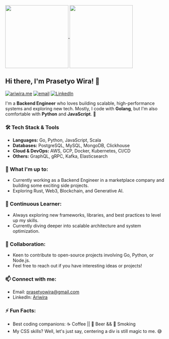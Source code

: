 <a href="https://github.com/prasetyowira">
  <img height=200 align="center" src="https://github-readme-stats.vercel.app/api?username=prasetyowira&show_icons=true&include_all_commits=true&rank_icon=github&theme=dark" />
  <img height=200 align="center" src="https://github-readme-stats.vercel.app/api/top-langs/?username=prasetyowira&layout=compact&hide=blade,html,CSS,makefile&&size_weight=0.5&count_weight=0.5" />
</a>


## Hi there, I'm Prasetyo Wira! 👋

[![ariwira.me](https://img.shields.io/static/v1?label=Website&message=%20&logo=Ruby&style=flat-square&logoColor=white)](https://prasetyowira.github.io)
[![email](https://img.shields.io/static/v1?label=Email&message=%20&logo=Gmail&style=flat-square&logoColor=white)](mailto:prasetyowira@gmail.com)
[![LinkedIn](https://img.shields.io/static/v1?label=LinkedIn&message=%20&logo=LinkedIn&style=flat-square&logoColor=blue)](https://www.linkedin.com/in/ariwira/)


I'm a **Backend Engineer** who loves building scalable, high-performance systems and exploring new tech. Mostly, I code with **Golang**, but I'm also comfortable with **Python** and **JavaScript**. 🚀

### 🛠️ Tech Stack & Tools
- **Languages:** Go, Python, JavaScript, Scala
- **Databases:** PostgreSQL, MySQL, MongoDB, Clickhouse
- **Cloud & DevOps:** AWS, GCP, Docker, Kubernetes, CI/CD
- **Others:** GraphQL, gRPC, Kafka, Elasticsearch

### 🔭 What I'm up to:
- Currently working as a Backend Engineer in a marketplace company and building some exciting side projects.
- Exploring Rust, Web3, Blockchain, and Generative AI.

### 🌱 Continuous Learner:
- Always exploring new frameworks, libraries, and best practices to level up my skills.
- Currently diving deeper into scalable architecture and system optimization.

### 👯 Collaboration:
- Keen to contribute to open-source projects involving Go, Python, or Node.js.
- Feel free to reach out if you have interesting ideas or projects!

### 📫 Connect with me:
- Email: [prasetyowira@gmail.com](mailto:prasetyowira@gmail.com)
- LinkedIn: [Ariwira](https://www.linkedin.com/in/ariwira)

### ⚡ Fun Facts:
- Best coding companions: ☕️ Coffee || 🍺 Beer && 🚬 Smoking
- My CSS skills? Well, let's just say, centering a div is still magic to me. 😅

